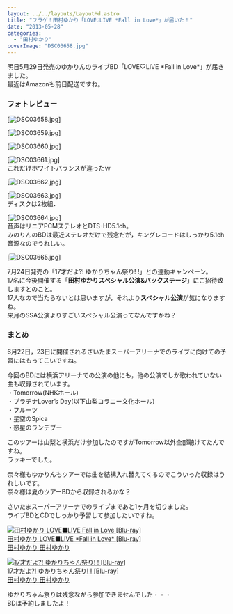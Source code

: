 ```yaml
---
layout: ../../layouts/LayoutMd.astro
title: "フラゲ！田村ゆかり「LOVE♡LIVE *Fall in Love*」が届いた！"
date: "2013-05-28"
categories: 
  - "田村ゆかり"
coverImage: "DSC03658.jpg"
---
```


明日5月29日発売のゆかりんのライブBD「LOVE♡LIVE \*Fall in Love\*」が届きました。  
最近はAmazonも前日配送ですね。

### フォトレビュー

[![DSC03658.jpg](/wp/images/8861944307_39ab8f1473_b.jpg)]

[![DSC03659.jpg](/wp/images/8861946561_5240a87b55_b.jpg)]

[![DSC03660.jpg](/wp/images/8862558222_a0eacb5c16_b.jpg)]

[![DSC03661.jpg](/wp/images/8861950763_0429337892_b.jpg)]  
これだけホワイトバランスが違ったｗ

[![DSC03662.jpg](/wp/images/8861952839_04f452b18b_b.jpg)]

[![DSC03663.jpg](/wp/images/8861954771_b855cb7668_b.jpg)]  
ディスクは2枚組．

[![DSC03664.jpg](/wp/images/8861956163_94dc5c3b6f_b.jpg)]  
音声はリニアPCMステレオとDTS-HD5.1ch。  
みのりんのBDは最近ステレオだけで残念だが，キングレコードはしっかり5.1ch音源なのでうれしい。

[![DSC03665.jpg](/wp/images/8862569406_37cbd5fd4b_b.jpg)]

7月24日発売の「17才だよ?! ゆかりちゃん祭り! !」との連動キャンペーン。  
17名に今後開催する「**田村ゆかりスペシャル公演&バックステージ**」にご招待致しますとのこと。  
17人なので当たらないとは思いますが，それより**スペシャル公演**が気になりますね。  
来月のSSA公演よりすごいスペシャル公演ってなんですかね？

### まとめ

6月22日，23日に開催されるさいたまスーパーアリーナでのライブに向けての予習にはもってこいですね。

今回のBDには横浜アリーナでの公演の他にも，他の公演でしか歌われていない曲も収録されています。  
・Tomorrow(NHKホール)  
・プラチナLover’s Day(以下山梨コラニー文化ホール)  
・フルーツ  
・星空のSpica  
・惑星のランデブー

このツアーは山梨と横浜だけ参加したのですがTomorrow以外全部聴けてたんですね。  
ラッキーでした。

奈々様もゆかりんもツアーでは曲を結構入れ替えてくるのでこういった収録はうれしいです。  
奈々様は夏のツアーBDから収録されるかな？

さいたまスーパーアリーナでのライブまであと1ヶ月を切りました。  
ライブBDとCDでしっかり予習して参加したいですね。

[![田村ゆかり LOVE■LIVE *Fall in Love* [Blu-ray]](/wp/images/41HRL9nwHBL._SL160_.jpg)  
田村ゆかり LOVE■LIVE \*Fall in Love\* \[Blu-ray\]  
田村ゆかり 田村ゆかり](https://www.amazon.co.jp/exec/obidos/ASIN/B00BWUSHZW/mizuka123-22/ref=nosim)

[![17才だよ?! ゆかりちゃん祭り! !  [Blu-ray]](/wp/images/no-image-no-ciu._AA160_.gif)  
17才だよ?! ゆかりちゃん祭り! ! \[Blu-ray\]  
田村ゆかり 田村ゆかり](https://www.amazon.co.jp/exec/obidos/ASIN/B00CW537QU/mizuka123-22/ref=nosim)

ゆかりちゃん祭りは残念ながら参加できませんでした・・・  
BDは予約しましたよ！
